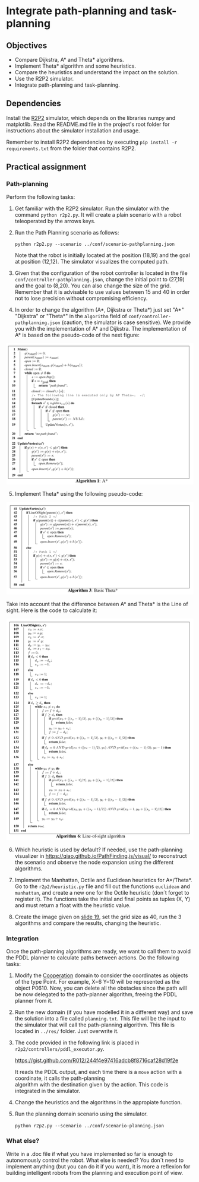 # Integrate path-planning and task-planning 


## Objectives

* Compare Dijkstra, A* and Theta* algorithms.
* Implement Theta* algorithm and some heuristics. 
* Compare the heuristics and understand the impact on the solution.
* Use the R2P2 simulator.
* Integrate path-planning and task-planning.

## Dependencies

Install the [R2P2](https://github.com/ISG-UAH/R2P2) simulator, which depends on the libraries numpy and matplotlib. Read the README.md file in the project's root folder for instructions about the simulator installation and usage.

Remember to install R2P2 dependencies by executing ```pip install -r requirements.txt``` from the folder that contains R2P2.

## Practical assignment

### Path-planning

Perform the following tasks:

1. Get familiar with the R2P2 simulator. Run the simulator with the command `python r2p2.py`. It will create a plain scenario with a robot teleoperated by the arrows keys.

2. Run the Path Planning scenario as follows:

   ```
   python r2p2.py --scenario ../conf/scenario-pathplanning.json
   ```

   Note that the robot is initially located at the position (18,19) and the goal at position (12,12). The simulator visualizes the computed path. 
   
3. Given that the configuration of the robot controller is located in the file ```conf/controller-pathplanning.json```, change the initial point to  (27,19) and the goal to (8,20). You can also change the size of the grid. Remember that it is advisable 
to use values between 15 and 40 in order not to lose precision without compromising efficiency.

4. In order to change the algorithm (A*, Dijkstra or Theta*) just set "A*"  "Dijkstra" or "Theta*" in the ```algorithm``` field of ```conf/controller-pathplanning.json``` (caution, the simulator is case sensitive). We provide you with the implementation of A* and Dijkstra. The implementation of A* is based on the  pseudo-code of the next figure:

![A*.png](./A*.png)

5. Implement Theta* using the following pseudo-code:

![Theta*.png](./Theta*.png)

Take into account that the difference between A* and Theta* is the Line of sight. Here is the code to calculate it:

![Lineofsight.png](./Lineofsight.png)

6. Which heuristic is used by default? If needed, use the path-planning visualizer in https://qiao.github.io/PathFinding.js/visual/ to reconstruct the scenario and observe the node expansion using the different algorithms.

7. Implement the Manhattan, Octile and Euclidean heuristics for A*/Theta*. Go to the ```r2p2/heuristic.py``` file and fill out the functions ```euclidean``` and ```manhattan```, and create a new one for the Octile heuristic (don´t forget to register it). The functions take the initial and final points as tuples (X, Y) and must return a float with the heuristic value.

8. Create the image given on [slide 19](https://github.com/Malola2015/planningCourse/blob/master/techniques/pp.pdf"), set the grid size as 40, run the 3 algorithms and compare the results, changing the heuristic.

### Integration

Once the path-planning algorithms are ready, we want to call them to avoid the PDDL planner to calculate paths between actions. Do the following tasks:

1. Modify the [Cooperation](https://github.com/Malola2015/planningCourse/blob/master/assignments/Cooperation.md) domain to consider the coordinates as objects of the type Point. For example, X=6 Y=10 will be represented as the object P0610. Now, you can delete all the obstacles since the path will be now delegated to the path-planner algorithm, freeing the PDDL planner from it.

2. Run the new domain (if you have modelled it in a different way) and save the solution into a file called ```planning.txt```. This file will be the input to the simulator that will call the path-planning algorithm.  This file is located in ```../res/``` folder. Just overwrite it.

3. The code provided in the following link is placed in ```r2p2/controllers/pddl_executor.py```.

   https://gist.github.com/R012/244f4e97416adcb8f8716caf28d19f2e

   It reads the PDDL output, and each time there is a ```move``` action with a coordinate, it calls the path-planning  
   algorithm with the destination given by the action. This code is integrated in the simulator.

4. Change the heuristics and the algorithms in the appropiate function.

5. Run the planning domain scenario using the simulator.

   ```python r2p2.py --scenario ../conf/scenario-planning.json```

### What else?

Write in a .doc file if what you have implemented so far is enough to autonomously control the robot. What else is needed? You don´t need to implement anything (but you can do it if you want), it is more a reflexion for building intelligent robots from the planning and execution point of view.
